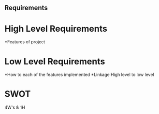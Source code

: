 ## Requirements

# High Level Requirements
 *Features of project
# Low Level Requirements
 *How to each of the features implemented
 *Linkage High level to low level

# SWOT
4W's & 1H